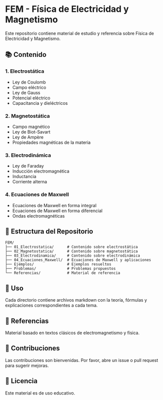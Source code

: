 # FEM - Física de Electricidad y Magnetismo

Este repositorio contiene material de estudio y referencia sobre Física de Electricidad y Magnetismo.

## 📚 Contenido

### 1. Electrostática
- Ley de Coulomb
- Campo eléctrico
- Ley de Gauss
- Potencial eléctrico
- Capacitancia y dieléctricos

### 2. Magnetostática
- Campo magnético
- Ley de Biot-Savart
- Ley de Ampère
- Propiedades magnéticas de la materia

### 3. Electrodinámica
- Ley de Faraday
- Inducción electromagnética
- Inductancia
- Corriente alterna

### 4. Ecuaciones de Maxwell
- Ecuaciones de Maxwell en forma integral
- Ecuaciones de Maxwell en forma diferencial
- Ondas electromagnéticas

## 📂 Estructura del Repositorio

```
FEM/
├── 01_Electrostatica/      # Contenido sobre electrostática
├── 02_Magnetostatica/      # Contenido sobre magnetostática
├── 03_Electrodinamica/     # Contenido sobre electrodinámica
├── 04_Ecuaciones_Maxwell/  # Ecuaciones de Maxwell y aplicaciones
├── Ejemplos/               # Ejemplos resueltos
├── Problemas/              # Problemas propuestos
└── Referencias/            # Material de referencia
```

## 🎯 Uso

Cada directorio contiene archivos markdown con la teoría, fórmulas y explicaciones correspondientes a cada tema.

## 📖 Referencias

Material basado en textos clásicos de electromagnetismo y física.

## 🤝 Contribuciones

Las contribuciones son bienvenidas. Por favor, abre un issue o pull request para sugerir mejoras.

## 📄 Licencia

Este material es de uso educativo.